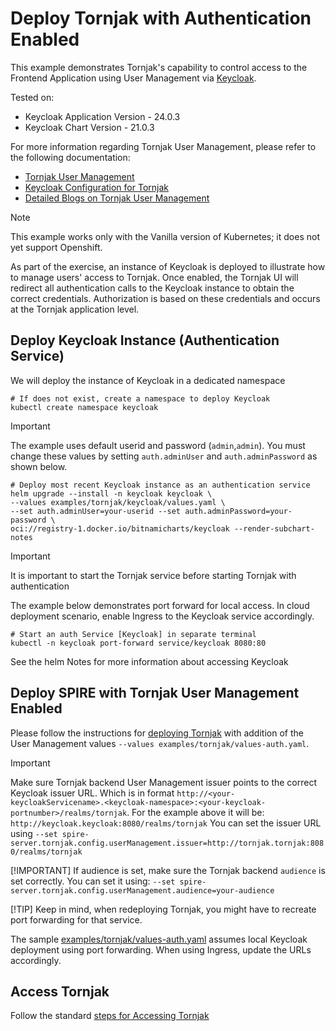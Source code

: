 # Deploy Tornjak with Authentication Enabled

This example demonstrates Tornjak's capability to control access to the Frontend Application using
User Management via [Keycloak](https://www.keycloak.org/).

Tested on:

- Keycloak Application Version - 24.0.3
- Keycloak Chart Version - 21.0.3

For more information regarding Tornjak User Management, please refer to the following documentation:

- [Tornjak User Management](https://github.com/spiffe/tornjak/blob/main/docs/user-management.md)
- [Keycloak Configuration for Tornjak](https://github.com/spiffe/tornjak/blob/main/docs/keycloak-configuration.md)
- [Detailed Blogs on Tornjak User Management](https://github.com/spiffe/tornjak/blob/main/docs/blogs.md)

> [!NOTE]
> This example works only with the Vanilla version of Kubernetes; it does not yet support Openshift.

As part of the exercise, an instance of Keycloak is deployed to illustrate how to manage users' access to Tornjak.
Once enabled, the Tornjak UI will redirect all authentication calls to the Keycloak instance to obtain the
correct credentials. Authorization is based on these credentials and occurs at the Tornjak application level.

## Deploy Keycloak Instance (Authentication Service)

We will deploy the instance of Keycloak in a dedicated namespace

```shell
# If does not exist, create a namespace to deploy Keycloak
kubectl create namespace keycloak
```

> [!IMPORTANT]
> The example uses default userid and password (`admin`,`admin`). You must change these values
> by setting `auth.adminUser` and `auth.adminPassword` as shown below.

```shell
# Deploy most recent Keycloak instance as an authentication service
helm upgrade --install -n keycloak keycloak \
--values examples/tornjak/keycloak/values.yaml \
--set auth.adminUser=your-userid --set auth.adminPassword=your-password \
oci://registry-1.docker.io/bitnamicharts/keycloak --render-subchart-notes
```

> [!IMPORTANT]
> It is important to start the Tornjak service before starting Tornjak with authentication

The example below demonstrates port forward for local access. In cloud deployment scenario,
enable Ingress to the Keycloak service accordingly.

```shell
# Start an auth Service [Keycloak] in separate terminal
kubectl -n keycloak port-forward service/keycloak 8080:80
```

See the helm Notes for more information about accessing Keycloak

## Deploy SPIRE with Tornjak User Management Enabled

Please follow the instructions for [deploying Tornjak](../README.md)
with addition of the User Management values `--values examples/tornjak/values-auth.yaml`.

> [!IMPORTANT]
> Make sure Tornjak backend User Management issuer points to the correct Keycloak issuer URL. Which is in format
> `http://<your-keycloakServicename>.<keycloak-namespace>:<your-keycloak-portnumber>/realms/tornjak`.
> For the example above it will be: `http://keycloak.keycloak:8080/realms/tornjak`
> You can set the issuer URL using `--set spire-server.tornjak.config.userManagement.issuer=http://tornjak.tornjak:8080/realms/tornjak`
>
> [!IMPORTANT]
> If audience is set, make sure the Tornjak backend `audience` is set correctly. You can set it using:
> `--set spire-server.tornjak.config.userManagement.audience=your-audience`
>
> [!TIP]
> Keep in mind, when redeploying Tornjak, you might have to recreate port forwarding for that service.

The sample [examples/tornjak/values-auth.yaml](../values-auth.yaml) assumes local
Keycloak deployment using port forwarding. When using Ingress, update the URLs accordingly.

## Access Tornjak

Follow the standard [steps for Accessing Tornjak](../README.md)

